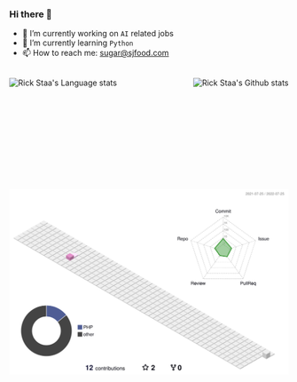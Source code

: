 ### Hi there 👋

- 🔭 I’m currently working on `AI` related jobs
- 🌱 I’m currently learning `Python`
- 📫 How to reach me: sugar@sjfood.com

<br />

<div align="center"> 
<img height=200 align="left" src="https://github-readme-stats.vercel.app/api/top-langs/?username=Simoon-F&layout=compact&langs_count=10&hide_border=1&role=OWNER,COLLABORATOR#gh-light-mode-only" alt="Rick Staa's Language stats" />
<img height=200 align="right"  src="https://github-readme-stats.vercel.app/api?username=SugarLam1207&show_icons=true&count_private=true&line_height=28&hide_border=1&include_all_commits=true&card_width=450&role=OWNER,COLLABORATOR&exclude_repo=github-readme-stats#gh-light-mode-only" alt="Rick Staa's Github stats" />
</div>
    
<br />

![](./profile-3d-contrib/profile-south-season-animate.svg)

<!--
**SugarLam1207/SugarLam1207** is a ✨ _special_ ✨ repository because its `README.md` (this file) appears on your GitHub profile.

Here are some ideas to get you started:

- 🔭 I’m currently working on ...
- 🌱 I’m currently learning ...
- 👯 I’m looking to collaborate on ...
- 🤔 I’m looking for help with ...
- 💬 Ask me about ...
- 📫 How to reach me: ...
- 😄 Pronouns: ...
- ⚡ Fun fact: ...
-->
